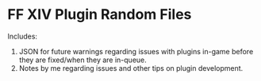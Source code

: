 # FF XIV Plugin Random Files

Includes:
1. JSON for future warnings regarding issues with plugins in-game before they are fixed/when they are in-queue.
2. Notes by me regarding issues and other tips on plugin development.
